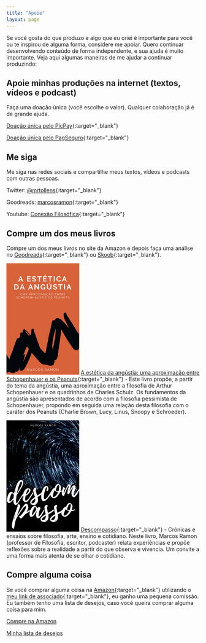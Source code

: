 ```yaml
---
title: "Apoie"
layout: page
---
```


Se você gosta do que produzo e algo que eu criei é importante para você ou te inspirou de alguma forma, considere me apoiar. Quero continuar desenvolvendo conteúdo de forma independente, e sua ajuda é muito importante. Veja aqui algumas maneiras de me ajudar a continuar produzindo:

## Apoie minhas produções na internet (textos, vídeos e podcast)

Faça uma doação única (você escolhe o valor). Qualquer colaboração já é de grande ajuda. 

<i class="icon-heart"></i> [Doação única pelo PicPay](https://app.picpay.com/user/marcosramon){:target="_blank"}

<i class="icon-heart"></i> [Doação única pelo PagSeguro](https://pag.ae/7VyVHU82P){:target="_blank"}

## Me siga

Me siga nas redes sociais e compartilhe meus textos, vídeos e podcasts com outras pessoas.

<i class="icon-twitter"></i> Twitter: [@mrtollens](https://twitter.com/mrtollens){:target="_blank"}

<i class="icon-book"></i> Goodreads: [marcosramon](https://www.goodreads.com/author/show/16012578.Marcos_Ramon){:target="_blank"} 

<i class="fa fa-youtube-play" aria-hidden="true"></i> Youtube: [Conexão Filosófica](http://youtube.com/conexaofilosofica){:target="_blank"}

## Compre um dos meus livros

Compre um dos meus livros no site da Amazon e depois faça uma análise no [Goodreads](https://www.goodreads.com/author/show/16012578.Marcos_Ramon){:target="_blank"} ou [Skoob](https://www.skoob.com.br/descompasso-841935ed847109.html){:target="_blank"}.

<a href="https://amzn.to/2XAkrWF" target="_blank">![Estética da Angústia](/assets/images/estetica-div.png)</a> [A estética da angústia: uma aproximação entre Schopenhauer e os Peanuts](https://amzn.to/2XAkrWF){:target="_blank"} - Este livro propõe, a partir do tema da angústia, uma aproximação entre a filosofia de Arthur Schopenhauer e os quadrinhos de Charles Schulz. Os fundamentos da angústia são apresentados de acordo com a filosofia pessimista de Schopenhauer, propondo em seguida uma relação desta filosofia com o caráter dos Peanuts (Charlie Brown, Lucy, Linus, Snoopy e Schroeder).

<a href="https://amzn.to/2XvjDlH" target="_blank">![Descompasso](/assets/images/descompasso-div.png)</a> [Descompasso](https://amzn.to/2XvjDlH){:target="_blank"} - Crônicas e ensaios sobre filosofia, arte, ensino e cotidiano. Neste livro, Marcos Ramon (professor de Filosofia, escritor, podcaster) relata experiências e propõe reflexões sobre a realidade a partir do que observa e vivencia. Um convite a uma forma mais atenta de se olhar o cotidiano.

## Compre alguma coisa

Se você comprar alguma coisa na [Amazon](https://www.amazon.com.br/?&_encoding=UTF8&tag=marcramo-20&linkCode=ur2&linkId=aad24eb81b50d91ca9706a1565e538a2&camp=1789&creative=9325){:target="_blank"} utilizando o [meu link de associado](https://www.amazon.com.br/?&_encoding=UTF8&tag=marcramo-20&linkCode=ur2&linkId=aad24eb81b50d91ca9706a1565e538a2&camp=1789&creative=9325){:target="_blank"}, eu ganho uma pequena comissão. Eu também tenho uma lista de desejos, caso você queira comprar alguma coisa para mim. 

<i class="icon-shopping-cart"></i> <a href="https://www.amazon.com.br/?&_encoding=UTF8&tag=marcramo-20&linkCode=ur2&linkId=aad24eb81b50d91ca9706a1565e538a2&camp=1789&creative=9325" onclick="ga(&quot;send&quot;,&quot;event&quot;,&quot;link&quot;,&quot;click&quot;,&quot;Shop Amazon&quot;)" class="btn btn--warning"><i class="fab fa-amazon"></i> Compre na Amazon </a> 

<i class="icon-gift"></i> <a href="https://www.amazon.com.br/hz/wishlist/ls/37BY4FEADOM8T?ref_=wl_share" onclick="ga(&quot;send&quot;,&quot;event&quot;,&quot;link&quot;,&quot;click&quot;,&quot;Amazon Wish List&quot;)" class="btn btn--warning"><i class="fab fa-amazon"></i> Minha lista de desejos</a>
